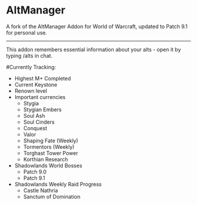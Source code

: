 # AltManager
A fork of the AltManager Addon for World of Warcraft, updated to Patch 9.1 for personal use.

---

This addon remembers essential information about your alts - open it by typing /alts in chat.

#Currently Tracking:

* Highest M+ Completed
* Current Keystone
* Renown level
* Important currencies
  * Stygia
  * Stygian Embers
  * Soul Ash
  * Soul Cinders
  * Conquest
  * Valor
  * Shaping Fate (Weekly)
  * Tormentors (Weekly)
  * Torghast Tower Power
  * Korthian Research
* Shadowlands World Bosses
  * Patch 9.0
  * Patch 9.1
* Shadowlands Weekly Raid Progress
  * Castle Nathria
  * Sanctum of Domination
